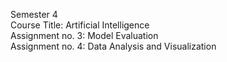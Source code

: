 Semester 4 <br>
Course Title: Artificial Intelligence <br>
Assignment no. 3: Model Evaluation <br> 
Assignment no. 4: Data Analysis and Visualization
